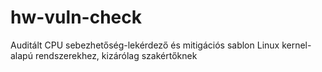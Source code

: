 # hw-vuln-check
Auditált CPU sebezhetőség-lekérdező és mitigációs sablon Linux kernel-alapú rendszerekhez, kizárólag szakértőknek
